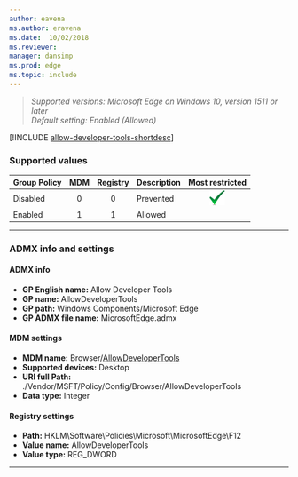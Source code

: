 ```yaml
---
author: eavena
ms.author: eravena
ms.date:  10/02/2018
ms.reviewer: 
manager: dansimp
ms.prod: edge
ms.topic: include
---
```


<!-- ## Allow Developer Tools -->
>*Supported versions: Microsoft Edge on Windows 10, version 1511 or later*<br>
>*Default setting:  Enabled (Allowed)*

[!INCLUDE [allow-developer-tools-shortdesc](../shortdesc/allow-developer-tools-shortdesc.md)]


### Supported values

| Group Policy | MDM | Registry | Description |                 Most restricted                  |
|--------------|:---:|:--------:|-------------|:------------------------------------------------:|
|   Disabled   |  0  |    0     |  Prevented  | ![Most restricted value](../images/check-gn.png) |
|   Enabled    |  1  |    1     |   Allowed   |                                                  |

---


### ADMX info and settings

#### ADMX info
- **GP English name:**  Allow Developer Tools
- **GP name:**  AllowDeveloperTools
- **GP path:**  Windows Components/Microsoft Edge
- **GP ADMX file name:**  MicrosoftEdge.admx

#### MDM settings
- **MDM name:** Browser/[AllowDeveloperTools](https://docs.microsoft.com/windows/client-management/mdm/policy-csp-browser#browser-allowdevelopertools)
- **Supported devices:** Desktop
- **URI full Path:**    ./Vendor/MSFT/Policy/Config/Browser/AllowDeveloperTools
- **Data type:** Integer

#### Registry settings
- **Path:** HKLM\Software\Policies\Microsoft\MicrosoftEdge\F12
- **Value name:**   AllowDeveloperTools
- **Value type:** REG_DWORD

<hr>    
